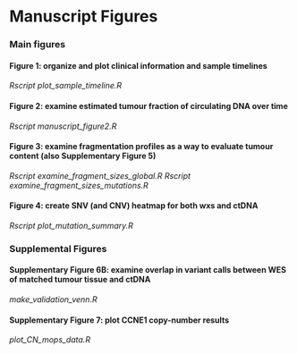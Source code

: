 # Manuscript Figures
### Main figures
#### Figure 1: organize and plot clinical information and sample timelines
*Rscript plot_sample_timeline.R*


#### Figure 2: examine estimated tumour fraction of circulating DNA over time
*Rscript manuscript_figure2.R*


#### Figure 3: examine fragmentation profiles as a way to evaluate tumour content (also Supplementary Figure 5)
*Rscript examine_fragment_sizes_global.R*
*Rscript examine_fragment_sizes_mutations.R*


#### Figure 4: create SNV (and CNV) heatmap for both wxs and ctDNA
*Rscript plot_mutation_summary.R*

### Supplemental Figures
#### Supplementary Figure 6B: examine overlap in variant calls between WES of matched tumour tissue and ctDNA
*make_validation_venn.R*


#### Supplementary Figure 7: plot CCNE1 copy-number results
*plot_CN_mops_data.R*



